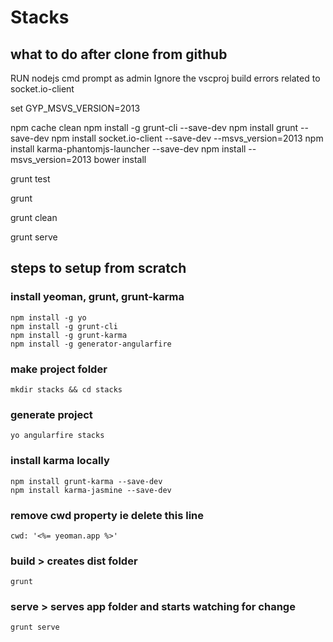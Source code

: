 # Stacks

## what to do after clone from github

RUN nodejs cmd prompt as admin
Ignore the vscproj build errors related to socket.io-client

set GYP_MSVS_VERSION=2013

npm cache clean
npm install -g grunt-cli --save-dev
npm install grunt --save-dev
npm install socket.io-client --save-dev --msvs_version=2013
npm install karma-phantomjs-launcher --save-dev
npm install --msvs_version=2013
bower install

grunt test

grunt

grunt clean

grunt serve

## steps to setup from scratch

### install yeoman, grunt, grunt-karma

    npm install -g yo
    npm install -g grunt-cli
    npm install -g grunt-karma
    npm install -g generator-angularfire

### make project folder

    mkdir stacks && cd stacks

### generate project

    yo angularfire stacks

### install karma locally

    npm install grunt-karma --save-dev
    npm install karma-jasmine --save-dev

### remove cwd property ie delete this line

    cwd: '<%= yeoman.app %>'

### build > creates dist folder

    grunt

### serve > serves app folder and starts watching for change

    grunt serve
